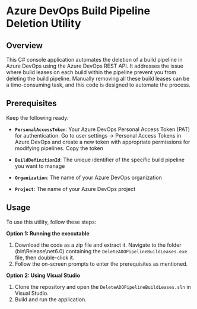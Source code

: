 # Azure DevOps Build Pipeline Deletion Utility

## Overview

This C# console application automates the deletion of a build pipeline in Azure DevOps using the Azure DevOps REST API. It addresses the issue where build leases on each build within the pipeline prevent you from deleting the build pipeline. Manually removing all these build leases can be a time-consuming task, and this code is designed to automate the process.

## Prerequisites

Keep the following ready:

- **`PersonalAccessToken`**: Your Azure DevOps Personal Access Token (PAT) for authentication. Go to user settings -> Personal Access Tokens in Azure DevOps and create a new token with appropriate permissions for modifying pipelines. Copy the token

- **`BuildDefinitionId`**: The unique identifier of the specific build pipeline you want to manage

- **`Organization`**: The name of your Azure DevOps organization

- **`Project`**: The name of your Azure DevOps project

## Usage

To use this utility, follow these steps:

**Option 1: Running the executable**

1. Download the code as a zip file and extract it. Navigate to the folder (bin\Release\net6.0) containing the `DeleteADOPipelineBuildLeases.exe` file, then double-click it.
2. Follow the on-screen prompts to enter the prerequisites as mentioned.

**Option 2: Using Visual Studio**

1. Clone the repository and open the `DeleteADOPipelineBuildLeases.sln` in Visual Studio.
2. Build and run the application.
